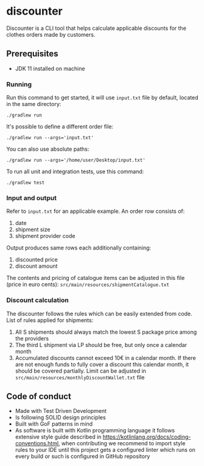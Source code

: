 # discounter

Discounter is a CLI tool that helps calculate applicable discounts for the clothes orders made by customers.

## Prerequisites

* JDK 11 installed on machine

### Running

Run this command to get started, it will use `input.txt` file by default, located in the same directory: 

```
./gradlew run
```

It's possible to define a different order file:

```
./gradlew run --args='input.txt'
```

You can also use absolute paths:

```
./gradlew run --args='/home/user/Desktop/input.txt'
```

To run all unit and integration tests, use this command:

```
./gradlew test
```

### Input and output

Refer to `input.txt` for an applicable example. An order row consists of:
1. date
2. shipment size
3. shipment provider code

Output produces same rows each additionally containing:
1. discounted price
2. discount amount

The contents and pricing of catalogue items can be adjusted in this file (price in euro cents):
`src/main/resources/shipmentCatalogue.txt`

### Discount calculation

The discounter follows the rules which can be easily extended from code. List of rules applied for shipments:
1. All S shipments should always match the lowest S package price among the providers
2. The third L shipment via LP should be free, but only once a calendar month
3. Accumulated discounts cannot exceed 10€ in a calendar month. If there are not enough funds to fully cover a discount 
this calendar month, it should be covered partially. Limit can be adjusted in `src/main/resources/monthlyDiscountWallet.txt`
file

## Code of conduct

* Made with Test Driven Development
* Is following SOLID design principles
* Built with GoF patterns in mind
* As software is built with Kotlin programming language it follows extensive style guide described in
  https://kotlinlang.org/docs/coding-conventions.html, when contributing we recommend to import style rules to your IDE
  until this project gets a configured linter which runs on every build or such is configured in GitHub repository   
